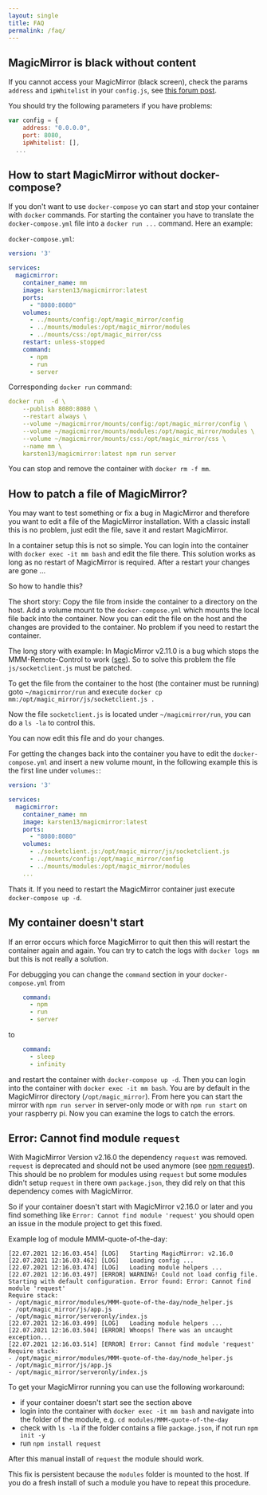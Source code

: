 ```yaml
---
layout: single
title: FAQ
permalink: /faq/
---
```


## MagicMirror is black without content

If you cannot access your MagicMirror (black screen), check the params `address` and `ipWhitelist` in your 
`config.js`, see [this forum post](https://forum.magicmirror.builders/topic/1326/ipwhitelist-howto).

You should try the following parameters if you have problems:

```javascript
var config = {
	address: "0.0.0.0",
	port: 8080,
	ipWhitelist: [],
  ...
```

## How to start MagicMirror without docker-compose?

If you don't want to use `docker-compose` yo can start and stop your container with `docker` commands. For starting the container you have to translate the `docker-compose.yml` file into a `docker run ...` command. Here an example:

`docker-compose.yml`:
```yaml
version: '3'

services:
  magicmirror:
    container_name: mm
    image: karsten13/magicmirror:latest
    ports:
      - "8080:8080"
    volumes:
      - ../mounts/config:/opt/magic_mirror/config
      - ../mounts/modules:/opt/magic_mirror/modules
      - ../mounts/css:/opt/magic_mirror/css
    restart: unless-stopped
    command: 
      - npm
      - run
      - server
```

Corresponding `docker run` command:

```yaml
docker run  -d \
    --publish 8080:8080 \
    --restart always \
    --volume ~/magicmirror/mounts/config:/opt/magic_mirror/config \
    --volume ~/magicmirror/mounts/modules:/opt/magic_mirror/modules \
    --volume ~/magicmirror/mounts/css:/opt/magic_mirror/css \
    --name mm \
    karsten13/magicmirror:latest npm run server
```

You can stop and remove the container with `docker rm -f mm`.

## How to patch a file of MagicMirror?

You may want to test something or fix a bug in MagicMirror and therefore you want to edit a file of the MagicMirror installation.
With a classic install this is no problem, just edit the file, save it and restart MagicMirror.

In a container setup this is not so simple. You can login into the container with `docker exec -it mm bash` and edit the file there.
This solution works as long as no restart of MagicMirror is required. After a restart your changes are gone ...

So how to handle this?

The short story: Copy the file from inside the container to a directory on the host. Add a volume mount to the `docker-compose.yml` which mounts the local file back into the container. Now you can edit the file on the host and the changes are provided to the container. No problem if you need to restart the container.

The long story with example: In MagicMirror v2.11.0 is a bug which stops the MMM-Remote-Control to work ([see](https://github.com/Jopyth/MMM-Remote-Control/issues/185#issuecomment-608600298)). So to solve this problem the file `js/socketclient.js` must be patched.

To get the file from the container to the host (the container must be running) goto `~/magicmirror/run` and execute `docker cp mm:/opt/magic_mirror/js/socketclient.js .`

Now the file `socketclient.js` is located under `~/magicmirror/run`, you can do a `ls -la` to control this.

You can now edit this file and do your changes.

For getting the changes back into the container you have to edit the `docker-compose.yml` and insert a new volume mount, in the following example this is the first line under `volumes:`:

```yaml
version: '3'

services:
  magicmirror:
    container_name: mm
    image: karsten13/magicmirror:latest
    ports:
      - "8080:8080"
    volumes:
      - ./socketclient.js:/opt/magic_mirror/js/socketclient.js
      - ../mounts/config:/opt/magic_mirror/config
      - ../mounts/modules:/opt/magic_mirror/modules
    ...
```

Thats it. If you need to restart the MagicMirror container just execute `docker-compose up -d`.

## My container doesn't start

If an error occurs which force MagicMirror to quit then this will restart the container again and again. You can try to catch the logs with `docker logs mm` but this is not really a solution.

For debugging you can change the `command` section in your `docker-compose.yml` from

```yaml
    command: 
      - npm
      - run
      - server
```

to 

```yaml
    command: 
      - sleep
      - infinity
```

and restart the container with `docker-compose up -d`. Then you can login into the container with `docker exec -it mm bash`. You are by default in the MagicMirror directory (`/opt/magic_mirror`). From here you can start the mirror with `npm run server` in server-only mode or with `npm run start` on your raspberry pi. Now you can examine the logs to catch the errors.

## Error: Cannot find module `request`

With MagicMirror Version v2.16.0 the dependency `request` was removed. `request` is deprecated and should not be used anymore (see [npm request](https://www.npmjs.com/package/request)). This should be no problem for modules using `request` but some modules didn't setup `request` in there own `package.json`, they did rely on that this dependency comes with MagicMirror.

So if your container doesn't start with MagicMirror v2.16.0 or later and you find something like `Error: Cannot find module 'request'` you should open an issue in the module project to get this fixed.

Example log of module MMM-quote-of-the-day:
````
[22.07.2021 12:16.03.454] [LOG]   Starting MagicMirror: v2.16.0
[22.07.2021 12:16.03.462] [LOG]   Loading config ...
[22.07.2021 12:16.03.474] [LOG]   Loading module helpers ...
[22.07.2021 12:16.03.497] [ERROR] WARNING! Could not load config file. Starting with default configuration. Error found: Error: Cannot find module 'request'
Require stack:
- /opt/magic_mirror/modules/MMM-quote-of-the-day/node_helper.js
- /opt/magic_mirror/js/app.js
- /opt/magic_mirror/serveronly/index.js
[22.07.2021 12:16.03.499] [LOG]   Loading module helpers ...
[22.07.2021 12:16.03.504] [ERROR] Whoops! There was an uncaught exception...
[22.07.2021 12:16.03.514] [ERROR] Error: Cannot find module 'request'
Require stack:
- /opt/magic_mirror/modules/MMM-quote-of-the-day/node_helper.js
- /opt/magic_mirror/js/app.js
- /opt/magic_mirror/serveronly/index.js
````

To get your MagicMirror running you can use the following workaround:
- if your container doesn't start see the section above
- login into the container with `docker exec -it mm bash` and navigate into the folder of the module, e.g. `cd modules/MMM-quote-of-the-day`
- check with `ls -la` if the folder contains a file `package.json`, if not run `npm init -y`
- run `npm install request`

After this manual install of `request` the module should work.

This fix is persistent because the `modules` folder is mounted to the host. If you do a fresh install of such a module you have to repeat this procedure.
